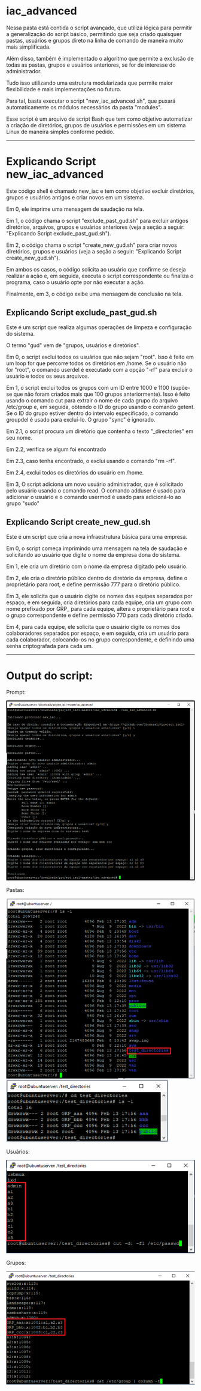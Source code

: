 # iac_advanced

Nessa pasta está contida o script avançado, que utiliza lógica para permitir a generalização do script básico, permitindo que seja criado quaisquer pastas, usuários e grupos direto na linha de comando de maneira muito mais simplificada. 

Além disso, também é implementado o algoritmo que permite a exclusão de todas as pastas, grupos e usuários anteriores, se for de interesse do administrador. 

Tudo isso utilizando uma estrutura modularizada que permite maior flexibilidade e mais implementações no futuro.

Para tal, basta executar o script "new_iac_advanced.sh", que puxará automaticamente os módulos necessários da pasta "modules".

Esse script é um arquivo de script Bash que tem como objetivo automatizar a criação de diretórios, grupos de usuários e permissões em um sistema Linux de maneira simples conforme pedido.

------
# Explicando Script new_iac_advanced

Este código shell é chamado new_iac e tem como objetivo excluir diretórios, grupos e usuários antigos e criar novos em um sistema.

Em 0, ele imprime uma mensagem de saudação na tela.

Em 1, o código chama o script "exclude_past_gud.sh" para excluir antigos diretórios, arquivos, grupos e usuários anteriores (veja a seção a seguir: "Explicando Script exclude_past_gud.sh").

Em 2, o código chama o script "create_new_gud.sh" para criar novos diretórios, grupos e usuários (veja a seção a seguir: "Explicando Script create_new_gud.sh").

Em ambos os casos, o código solicita ao usuário que confirme se deseja realizar a ação e, em seguida, executa o script correspondente ou finaliza o programa, caso o usuário opte por não executar a ação.

Finalmente, em 3, o código exibe uma mensagem de conclusão na tela.

## Explicando Script exclude_past_gud.sh

Este é um script que realiza algumas operações de limpeza e configuração do sistema.

O termo "gud" vem de "grupos, usuários e diretórios".

Em 0, o script exclui todos os usuários que não sejam "root". Isso é feito em um loop for que percorre todos os diretórios em /home. Se o usuário não for "root", o comando userdel é executado com a opção "-rf" para excluir o usuário e todos os seus arquivos.

Em 1, o script exclui todos os grupos com um ID entre 1000 e 1100 (supõe-se que não foram criados mais que 100 grupos anteriormente). Isso é feito usando o comando cut para extrair o nome de cada grupo do arquivo /etc/group e, em seguida, obtendo o ID do grupo usando o comando getent. Se o ID do grupo estiver dentro do intervalo especificado, o comando groupdel é usado para excluí-lo. O grupo "sync" é ignorado.

Em 2.1, o script procura um diretório que contenha o texto "_directories" em seu nome. 

Em 2.2, verifica se algum foi encontrado

Em 2.3, caso tenha encontrado, o exclui usando o comando "rm -rf". 

Em 2.4, exclui todos os diretórios do usuário em /home.

Em 3, O script adiciona um novo usuário administrador, que é solicitado pelo usuário usando o comando read. O comando adduser é usado para adicionar o usuário e o comando usermod é usado para adicioná-lo ao grupo "sudo"


## Explicando Script create_new_gud.sh

Este é um script que cria a nova infraestrutura básica para uma empresa.

Em 0, o script começa imprimindo uma mensagem na tela de saudação e solicitando ao usuário que digite o nome da empresa dona do sistema.

Em 1, ele cria um diretório com o nome da empresa digitado pelo usuário.

Em 2, ele cria o diretório público dentro do diretório da empresa, define o proprietário para root, e define permissão 777 para o diretório público.

Em 3, ele solicita que o usuário digite os nomes das equipes separados por espaço, e em seguida, cria diretórios para cada equipe, cria um grupo com nome prefixado por GRP_ para cada equipe, altera o proprietário para root e o grupo correspondente e define permissão 770 para cada diretório criado.

Em 4, para cada equipe, ele solicita que o usuário digite os nomes dos colaboradores separados por espaço, e em seguida, cria um usuário para cada colaborador, colocando-os no grupo correspondente, e definindo uma senha criptografada para cada um.

------
# Output do script:

Prompt:

![Prompt Advanced](../images/prompt_advanced.png)

Pastas:

![Directories Advanced1](../images/directories_advanced1.png)
![Directories Advanced2](../images/directories_advanced2.png)

Usuários:

![Users Advanced](../images/users_advanced.png)

Grupos:

![Groups Advanced](../images/groups_advanced.png)
